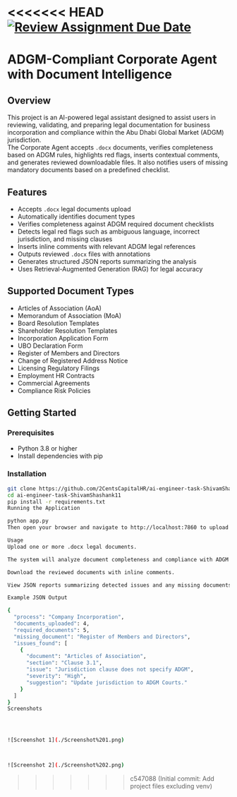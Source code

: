 <<<<<<< HEAD
[![Review Assignment Due Date](https://classroom.github.com/assets/deadline-readme-button-22041afd0340ce965d47ae6ef1cefeee28c7c493a6346c4f15d667ab976d596c.svg)](https://classroom.github.com/a/vgbm4cZ0)
=======
# ADGM-Compliant Corporate Agent with Document Intelligence

## Overview

This project is an AI-powered legal assistant designed to assist users in reviewing, validating, and preparing legal documentation for business incorporation and compliance within the Abu Dhabi Global Market (ADGM) jurisdiction.  
The Corporate Agent accepts `.docx` documents, verifies completeness based on ADGM rules, highlights red flags, inserts contextual comments, and generates reviewed downloadable files. It also notifies users of missing mandatory documents based on a predefined checklist.

## Features

- Accepts `.docx` legal documents upload
- Automatically identifies document types
- Verifies completeness against ADGM required document checklists
- Detects legal red flags such as ambiguous language, incorrect jurisdiction, and missing clauses
- Inserts inline comments with relevant ADGM legal references
- Outputs reviewed `.docx` files with annotations
- Generates structured JSON reports summarizing the analysis
- Uses Retrieval-Augmented Generation (RAG) for legal accuracy

## Supported Document Types

- Articles of Association (AoA)
- Memorandum of Association (MoA)
- Board Resolution Templates
- Shareholder Resolution Templates
- Incorporation Application Form
- UBO Declaration Form
- Register of Members and Directors
- Change of Registered Address Notice
- Licensing Regulatory Filings
- Employment HR Contracts
- Commercial Agreements
- Compliance Risk Policies

## Getting Started

### Prerequisites

- Python 3.8 or higher
- Install dependencies with pip

### Installation

```bash
git clone https://github.com/2CentsCapitalHR/ai-engineer-task-ShivamShashank11.git
cd ai-engineer-task-ShivamShashank11
pip install -r requirements.txt
Running the Application

python app.py
Then open your browser and navigate to http://localhost:7860 to upload .docx files and start analyzing documents.

Usage
Upload one or more .docx legal documents.

The system will analyze document completeness and compliance with ADGM rules.

Download the reviewed documents with inline comments.

View JSON reports summarizing detected issues and any missing documents.

Example JSON Output

{
  "process": "Company Incorporation",
  "documents_uploaded": 4,
  "required_documents": 5,
  "missing_document": "Register of Members and Directors",
  "issues_found": [
    {
      "document": "Articles of Association",
      "section": "Clause 3.1",
      "issue": "Jurisdiction clause does not specify ADGM",
      "severity": "High",
      "suggestion": "Update jurisdiction to ADGM Courts."
    }
  ]
}
Screenshots




![Screenshot 1](./Screenshot%201.png)



![Screenshot 2](./Screenshot%202.png)

```
>>>>>>> c547088 (Initial commit: Add project files excluding venv)
